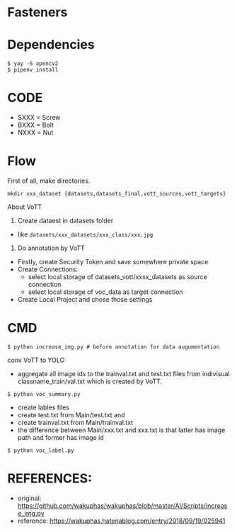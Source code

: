 # Fasteners

# Dependencies

```
$ yay -S opencv2
$ pipenv install
```

# CODE

- SXXX = Screw
- BXXX = Bolt
- NXXX = Nut

# Flow

First of all, make directories.

```
mkdir xxx_dataset {datasets,datasets_final,vott_sources,vott_targets}
```

About VoTT

1. Create dataest in datasets folder
  - like `datasets/xxx_datasets/xxx_class/xxx.jpg`
1. Do annotation by VoTT
  - Firstly, create Security Token and save somewhere private space
  - Create Connections:
    - select local storage of datasets_vott/xxxx_datasets as source connection
    - select local storage of voc_data as target connection
  - Create Local Project and chose those settings


# CMD

```
$ python increase_img.py # before annotation for data augumentation
```

conv VoTT to YOLO

- aggregate all image ids to the trainval.txt and test.txt files from indivisual classname_train/val.txt which is created by VoTT.

```
$ python voc_summary.py 
```

- create lables files
- create test.txt from Main/test.txt and 
- create trainval.txt from Main/trainval.txt
- the difference between Main/xxx.txt and xxx.txt is that latter has image path and former has image id

```
$ python voc_label.py
```

# REFERENCES:

- original: https://github.com/wakuphas/wakuphas/blob/master/AI/Scripts/increase_img.py
- reference: https://wakuphas.hatenablog.com/entry/2018/09/19/025941
